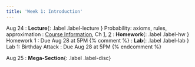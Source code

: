 ```yaml
---
title: 'Week 1: Introduction'
---
```


Aug 24
: **Lecture**{: .label .label-lecture } Probability: axioms, rules, approximation
    : [Course Information](course-info), Ch [1](http://prob140.org/textbook/content/Chapter_01/00_Fundamentals.html), [2](http://prob140.org/textbook/content/Chapter_02/00_Calculating_Chances.html)
: **Homework**{: .label .label-hw } Homework 1
    : Due Aug 28 at 5PM
{% comment %}
: **Lab**{: .label .label-lab } Lab 1: Birthday Attack
    : Due Aug 28 at 5PM
{% endcomment %}

Aug 25
: **Mega-Section**{: .label .label-disc}


